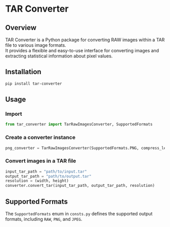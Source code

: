 # TAR Converter
## Overview
TAR Converter is a Python package for converting RAW images within a TAR file to various image formats.  
It provides a flexible and easy-to-use interface for converting images and extracting statistical information about pixel values.

## Installation
```bash
pip install tar-converter
```

## Usage
### Import
```python
from tar_converter import TarRawImagesConverter, SupportedFormats 
```

### Create a converter instance
```python
png_converter = TarRawImagesConverter(SupportedFormats.PNG, compress_level=6)  # use compress_level=0 for faster conversion
```

### Convert images in a TAR file
```python
input_tar_path = "path/to/input.tar"
output_tar_path = "path/to/output.tar"
resolution = (width, height)
converter.convert_tar(input_tar_path, output_tar_path, resolution)
```

## Supported Formats
The `SupportedFormats` enum in `consts.py` defines the supported output formats, including `RAW`, `PNG`, and `JPEG`.
